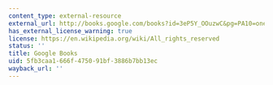 ```yaml
---
content_type: external-resource
external_url: http://books.google.com/books?id=3eP5Y_OOuzwC&pg=PA10=onepage
has_external_license_warning: true
license: https://en.wikipedia.org/wiki/All_rights_reserved
status: ''
title: Google Books
uid: 5fb3caa1-666f-4750-91bf-3886b7bb13ec
wayback_url: ''
---
```

